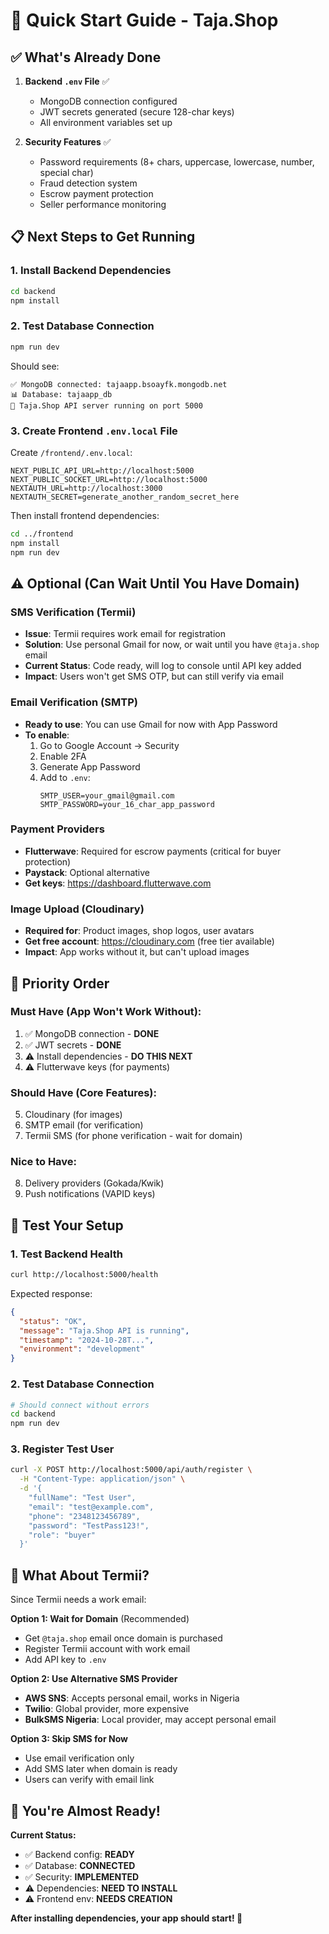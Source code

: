# 🚀 Quick Start Guide - Taja.Shop

## ✅ What's Already Done

1. **Backend `.env` File** ✅

   - MongoDB connection configured
   - JWT secrets generated (secure 128-char keys)
   - All environment variables set up

2. **Security Features** ✅
   - Password requirements (8+ chars, uppercase, lowercase, number, special char)
   - Fraud detection system
   - Escrow payment protection
   - Seller performance monitoring

## 📋 Next Steps to Get Running

### 1. Install Backend Dependencies

```bash
cd backend
npm install
```

### 2. Test Database Connection

```bash
npm run dev
```

Should see:

```
✅ MongoDB connected: tajaapp.bsoayfk.mongodb.net
📊 Database: tajaapp_db
🚀 Taja.Shop API server running on port 5000
```

### 3. Create Frontend `.env.local` File

Create `/frontend/.env.local`:

```env
NEXT_PUBLIC_API_URL=http://localhost:5000
NEXT_PUBLIC_SOCKET_URL=http://localhost:5000
NEXTAUTH_URL=http://localhost:3000
NEXTAUTH_SECRET=generate_another_random_secret_here
```

Then install frontend dependencies:

```bash
cd ../frontend
npm install
npm run dev
```

## ⚠️ Optional (Can Wait Until You Have Domain)

### SMS Verification (Termii)

- **Issue**: Termii requires work email for registration
- **Solution**: Use personal Gmail for now, or wait until you have `@taja.shop` email
- **Current Status**: Code ready, will log to console until API key added
- **Impact**: Users won't get SMS OTP, but can still verify via email

### Email Verification (SMTP)

- **Ready to use**: You can use Gmail for now with App Password
- **To enable**:
  1. Go to Google Account → Security
  2. Enable 2FA
  3. Generate App Password
  4. Add to `.env`:
     ```
     SMTP_USER=your_gmail@gmail.com
     SMTP_PASSWORD=your_16_char_app_password
     ```

### Payment Providers

- **Flutterwave**: Required for escrow payments (critical for buyer protection)
- **Paystack**: Optional alternative
- **Get keys**: https://dashboard.flutterwave.com

### Image Upload (Cloudinary)

- **Required for**: Product images, shop logos, user avatars
- **Get free account**: https://cloudinary.com (free tier available)
- **Impact**: App works without it, but can't upload images

## 🎯 Priority Order

### Must Have (App Won't Work Without):

1. ✅ MongoDB connection - **DONE**
2. ✅ JWT secrets - **DONE**
3. ⚠️ Install dependencies - **DO THIS NEXT**
4. ⚠️ Flutterwave keys (for payments)

### Should Have (Core Features):

5. Cloudinary (for images)
6. SMTP email (for verification)
7. Termii SMS (for phone verification - wait for domain)

### Nice to Have:

8. Delivery providers (Gokada/Kwik)
9. Push notifications (VAPID keys)

## 🧪 Test Your Setup

### 1. Test Backend Health

```bash
curl http://localhost:5000/health
```

Expected response:

```json
{
  "status": "OK",
  "message": "Taja.Shop API is running",
  "timestamp": "2024-10-28T...",
  "environment": "development"
}
```

### 2. Test Database Connection

```bash
# Should connect without errors
cd backend
npm run dev
```

### 3. Register Test User

```bash
curl -X POST http://localhost:5000/api/auth/register \
  -H "Content-Type: application/json" \
  -d '{
    "fullName": "Test User",
    "email": "test@example.com",
    "phone": "2348123456789",
    "password": "TestPass123!",
    "role": "buyer"
  }'
```

## 📝 What About Termii?

Since Termii needs a work email:

**Option 1: Wait for Domain** (Recommended)

- Get `@taja.shop` email once domain is purchased
- Register Termii account with work email
- Add API key to `.env`

**Option 2: Use Alternative SMS Provider**

- **AWS SNS**: Accepts personal email, works in Nigeria
- **Twilio**: Global provider, more expensive
- **BulkSMS Nigeria**: Local provider, may accept personal email

**Option 3: Skip SMS for Now**

- Use email verification only
- Add SMS later when domain is ready
- Users can verify with email link

## 🎉 You're Almost Ready!

**Current Status:**

- ✅ Backend config: **READY**
- ✅ Database: **CONNECTED**
- ✅ Security: **IMPLEMENTED**
- ⚠️ Dependencies: **NEED TO INSTALL**
- ⚠️ Frontend env: **NEEDS CREATION**

**After installing dependencies, your app should start! 🚀**


